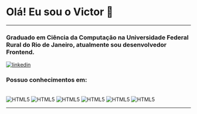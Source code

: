 

# Olá! Eu sou o Victor 👋
<hr>

### Graduado em Ciência da Computação na Universidade Federal Rural do Rio de Janeiro, atualmente sou desenvolvedor Frontend.

[![linkedin](https://img.shields.io/badge/LinkedIn-0077B5?style=for-the-badge&logo=linkedin&logoColor=white)](https://www.linkedin.com/in/victor-b-queiroz)

### Possuo conhecimentos em:
<br>
<div style="display: inline_block">
    <img align="center" alt="HTML5" src="https://img.shields.io/badge/TypeScript-007ACC?style=for-the-badge&logo=typescript&logoColor=white"/>
    <img align="center" alt="HTML5" src="https://img.shields.io/badge/Angular-DD0031?style=for-the-badge&logo=angular&logoColor=white"/>
    <img align="center" alt="HTML5" src="https://img.shields.io/badge/JavaScript-323330?style=for-the-badge&logo=javascript&logoColor=F7DF1E"/>
    <img align="center" alt="HTML5" src="https://img.shields.io/badge/HTML5-E34F26?style=for-the-badge&logo=html5&logoColor=white"/>
    <img align="center" alt="HTML5" src="https://img.shields.io/badge/CSS3-1572B6?style=for-the-badge&logo=css3&logoColor=white"/>
    <img align="center" alt="HTML5" src="https://img.shields.io/badge/Bootstrap-563D7C?style=for-the-badge&logo=bootstrap&logoColor=white""/>
</div>
<hr>
<br>

